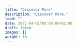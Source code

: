 ```yaml
---
title: "Discover More"
description: "Discover More."
lead: ""
date: 2021-04-01T00:00:00+02:00
draft: false
images: []
weight: 10
---
```

